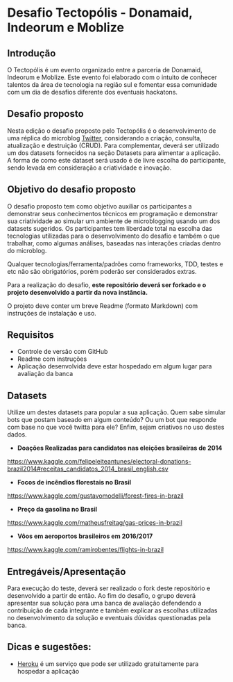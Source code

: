 # Desafio Tectopólis - Donamaid, Indeorum e Moblize

## Introdução

O Tectopólis é um evento organizado entre a parceria de Donamaid, Indeorum e Moblize. Este evento foi elaborado 
com o intuito de conhecer talentos da área de tecnologia na região sul e fomentar essa comunidade com um dia de desafios 
diferente dos eventuais hackatons.

## Desafio proposto

Nesta edição o desafio proposto pelo Tectopólis é o desenvolvimento de uma réplica do microblog [Twitter](https://twitter.com/), considerando a criação, consulta, atualização e destruição (CRUD). Para complementar, deverá ser utilizado um dos datasets fornecidos na seção Datasets para alimentar a aplicação. A forma de como este dataset será usado é de livre escolha do participante, sendo levada em consideração a criatividade e inovação.

## Objetivo do desafio proposto

O desafio proposto tem como objetivo auxiliar os participantes a demonstrar seus conhecimentos técnicos em programação e demonstrar sua criatividade ao simular um ambiente de microblogging usando um dos datasets sugeridos. Os participantes tem liberdade total
na escolha das tecnologias utilizadas para o desenvolvimento do desafio e também o que trabalhar, como algumas análises, baseadas nas
interações criadas dentro do microblog. 

Qualquer tecnologias/ferramenta/padrões como frameworks, TDD, testes e etc não são obrigatórios, porém poderão ser considerados extras.

Para a realização do desafio, **este repositório deverá ser forkado e o projeto desenvolvido a partir da nova instância.**

O projeto deve conter um breve Readme (formato Markdown) com instruções de instalação e uso.

## Requisitos

- Controle de versão com GitHub
- Readme com instruções
- Aplicação desenvolvida deve estar hospedado em algum lugar para avaliação da banca

## Datasets

Utilize um destes datasets para popular a sua aplicação. Quem sabe simular bots que postam baseado em algum conteúdo? Ou um bot que responde com base no que você twitta para ele? Enfim, sejam criativos no uso destes dados.

- **Doações Realizadas para candidatos nas eleições brasileiras de 2014**

https://www.kaggle.com/felipeleiteantunes/electoral-donations-brazil2014#receitas_candidatos_2014_brasil_english.csv

- **Focos de incêndios florestais no Brasil**

https://www.kaggle.com/gustavomodelli/forest-fires-in-brazil

- **Preço da gasolina no Brasil**

https://www.kaggle.com/matheusfreitag/gas-prices-in-brazil

- **Vôos em aeroportos brasileiros em 2016/2017**

https://www.kaggle.com/ramirobentes/flights-in-brazil 


## Entregáveis/Apresentação

Para execução do teste, deverá ser realizado o fork deste repositório e desenvolvido a partir de então. Ao fim do desafio, 
o grupo deverá apresentar sua solução para uma banca de avaliação defendendo a contribuição de cada integrante e também 
explicar as escolhas utilizadas no desenvolvimento da solução e eventuais dúvidas questionadas pela banca.

## Dicas e sugestões:

- [Heroku](https://www.heroku.com/) é um serviço que pode ser utilizado gratuitamente para hospedar a aplicação
